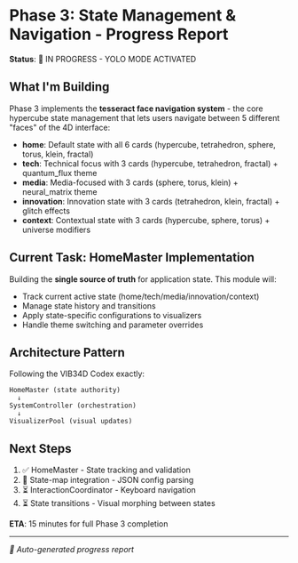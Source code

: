 # Phase 3: State Management & Navigation - Progress Report

**Status**: 🚀 IN PROGRESS - YOLO MODE ACTIVATED

## What I'm Building

Phase 3 implements the **tesseract face navigation system** - the core hypercube state management that lets users navigate between 5 different "faces" of the 4D interface:

- **home**: Default state with all 6 cards (hypercube, tetrahedron, sphere, torus, klein, fractal)
- **tech**: Technical focus with 3 cards (hypercube, tetrahedron, fractal) + quantum_flux theme
- **media**: Media-focused with 3 cards (sphere, torus, klein) + neural_matrix theme  
- **innovation**: Innovation state with 3 cards (tetrahedron, klein, fractal) + glitch effects
- **context**: Contextual state with 3 cards (hypercube, sphere, torus) + universe modifiers

## Current Task: HomeMaster Implementation

Building the **single source of truth** for application state. This module will:
- Track current active state (home/tech/media/innovation/context)
- Manage state history and transitions
- Apply state-specific configurations to visualizers
- Handle theme switching and parameter overrides

## Architecture Pattern

Following the VIB34D Codex exactly:
```
HomeMaster (state authority) 
  ↓ 
SystemController (orchestration)
  ↓
VisualizerPool (visual updates)
```

## Next Steps

1. ✅ HomeMaster - State tracking and validation
2. 🔄 State-map integration - JSON config parsing  
3. ⏳ InteractionCoordinator - Keyboard navigation
4. ⏳ State transitions - Visual morphing between states

**ETA**: 15 minutes for full Phase 3 completion

---
*🤖 Auto-generated progress report*